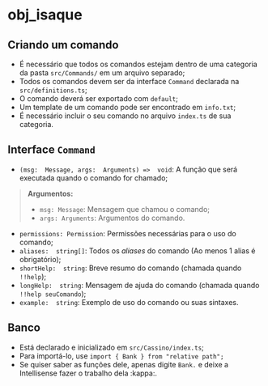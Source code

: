 # obj_isaque
## Criando um comando
* É necessário que todos os comandos estejam dentro de uma categoria da pasta `src/Commands/` em um arquivo separado;
* Todos os comandos devem ser da interface `Command` declarada na `src/definitions.ts`;
* O comando deverá ser exportado com `default`;
* Um template de um comando pode ser encontrado em `info.txt`;
* É necessário incluir o seu comando no arquivo `index.ts` de sua categoria.
## Interface `Command`
* `(msg:  Message, args:  Arguments) =>  void`: A função que será executada quando o comando for chamado;
> **Argumentos:**
> * `msg: Message`: Mensagem que chamou o comando;
> * `args: Arguments`: Argumentos do comando.
* `permissions: Permission`: Permissões necessárias para o uso do comando;
* `aliases:  string[]`: Todos os *aliases* do comando (Ao menos 1 alias é obrigatório);
* `shortHelp:  string`: Breve resumo do comando (chamada quando `!!help`);
* `longHelp:  string`: Mensagem de ajuda do comando (chamada quando `!!help seuComando`);
* `example:  string`: Exemplo de uso do comando ou suas sintaxes.
## Banco
* Está declarado e inicializado em `src/Cassino/index.ts`;
* Para importá-lo, use `import { Bank } from "relative path";`
* Se quiser saber as funções dele, apenas digite `Bank.` e deixe a Intellisense fazer o trabalho dela :kappa:.
